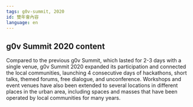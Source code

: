 ```yaml
---
tags: g0v-summit, 2020
id: 雙年會內容
language: en
---
```


## g0v Summit 2020 content
Compared to the previous g0v Summit, which lasted for 2-3 days with a single venue, g0v Summit 2020 expanded its participation and connected the local communities, launching 4 consecutive days of hackathons, short talks, themed forums, free dialogue, and unconference. Workshops and event venues have also been extended to several locations in different places in the urban area, including spaces and masses that have been operated by local communities for many years.